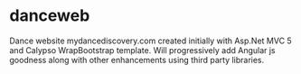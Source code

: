 # danceweb
Dance website mydancediscovery.com created initially with Asp.Net MVC 5 and Calypso WrapBootstrap template.  Will progressively add Angular js goodness along with other enhancements using third party libraries.
